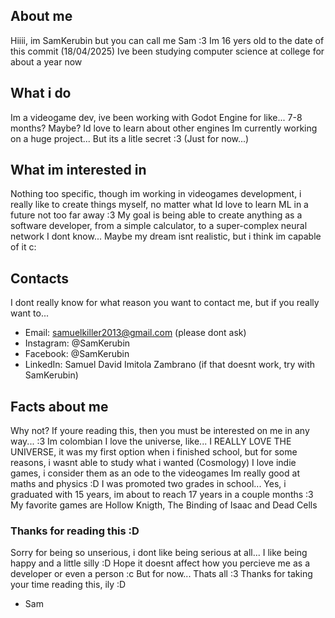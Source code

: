 ## About me 
Hiiii, im SamKerubin but you can call me Sam :3
Im 16 yers old to the date of this commit (18/04/2025)
Ive been studying computer science at college for about a year now
## What i do
Im a videogame dev, ive been working with Godot Engine for like... 7-8 months? Maybe?
Id love to learn about other engines
Im currently working on a huge project... But its a litle secret :3 (Just for now...)
## What im interested in
Nothing too specific, though im working in videogames development, i really like to create things myself, no matter what
Id love to learn ML in a future not too far away :3
My goal is being able to create anything as a software developer, from a simple calculator, to a super-complex neural network
I dont know... Maybe my dream isnt realistic, but i think im capable of it c:
## Contacts
I dont really know for what reason you want to contact me, but if you really want to...
- Email: samuelkiller2013@gmail.com (please dont ask)
- Instagram: @SamKerubin
- Facebook: @SamKerubin
- LinkedIn: Samuel David Imitola Zambrano (if that doesnt work, try with SamKerubin)
## Facts about me
Why not? If youre reading this, then you must be interested on me in any way... :3
Im colombian
I love the universe, like... I REALLY LOVE THE UNIVERSE, it was my first option when i finished school, but for some reasons, i wasnt able to study what i wanted (Cosmology)
I love indie games, i consider them as an ode to the videogames
Im really good at maths and physics :D
I was promoted two grades in school... Yes, i graduated with 15 years, im about to reach 17 years in a couple months :3
My favorite games are Hollow Knigth, The Binding of Isaac and Dead Cells

### Thanks for reading this :D
Sorry for being so unserious, i dont like being serious at all... I like being happy and a little silly :D
Hope it doesnt affect how you percieve me as a developer or even a person :c
But for now... Thats all :3
Thanks for taking your time reading this, ily :D

  - Sam
